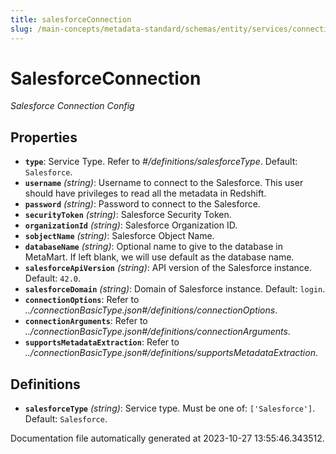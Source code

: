 ```yaml
---
title: salesforceConnection
slug: /main-concepts/metadata-standard/schemas/entity/services/connections/database/salesforceconnection
---
```


# SalesforceConnection

*Salesforce Connection Config*

## Properties

- **`type`**: Service Type. Refer to *#/definitions/salesforceType*. Default: `Salesforce`.
- **`username`** *(string)*: Username to connect to the Salesforce. This user should have privileges to read all the metadata in Redshift.
- **`password`** *(string)*: Password to connect to the Salesforce.
- **`securityToken`** *(string)*: Salesforce Security Token.
- **`organizationId`** *(string)*: Salesforce Organization ID.
- **`sobjectName`** *(string)*: Salesforce Object Name.
- **`databaseName`** *(string)*: Optional name to give to the database in MetaMart. If left blank, we will use default as the database name.
- **`salesforceApiVersion`** *(string)*: API version of the Salesforce instance. Default: `42.0`.
- **`salesforceDomain`** *(string)*: Domain of Salesforce instance. Default: `login`.
- **`connectionOptions`**: Refer to *../connectionBasicType.json#/definitions/connectionOptions*.
- **`connectionArguments`**: Refer to *../connectionBasicType.json#/definitions/connectionArguments*.
- **`supportsMetadataExtraction`**: Refer to *../connectionBasicType.json#/definitions/supportsMetadataExtraction*.
## Definitions

- **`salesforceType`** *(string)*: Service type. Must be one of: `['Salesforce']`. Default: `Salesforce`.


Documentation file automatically generated at 2023-10-27 13:55:46.343512.
